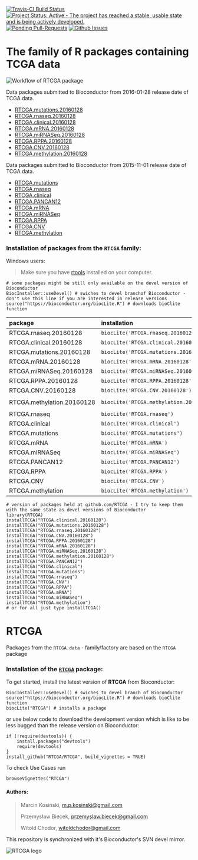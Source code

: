 [![Travis-CI Build Status](https://travis-ci.org/RTCGA/RTCGA.svg?branch=master)](https://travis-ci.org/RTCGA/RTCGA)
[![Project Status: Active - The project has reached a stable, usable state and is being actively developed.](http://www.repostatus.org/badges/latest/active.svg)](http://www.repostatus.org/#active)[![Pending Pull-Requests](http://githubbadges.herokuapp.com/RTCGA/RTCGA/pulls.svg?style=flat)](https://github.com/RTCGA/RTCGA/pulls)
[![Github Issues](http://githubbadges.herokuapp.com/RTCGA/RTCGA/issues.svg)](https://github.com/RTCGA/RTCGA/issues)

# The family of R packages containing TCGA data


![Workflow of RTCGA package](https://raw.githubusercontent.com/RTCGA/RTCGA/master/RTCGA_workflow.png)

Data packages submitted to Bioconductor from 2016-01-28 release date of TCGA data.

- [RTCGA.mutations.20160128](http://bioconductor.org/packages/RTCGA.mutations.20160128/)
- [RTCGA.rnaseq.20160128](http://bioconductor.org/packages/RTCGA.rnaseq.20160128/)
- [RTCGA.clinical.20160128](http://bioconductor.org/packages/RTCGA.clinical.20160128/)
- [RTCGA.mRNA.20160128](http://bioconductor.org/packages/RTCGA.mRNA.20160128/)
- [RTCGA.miRNASeq.20160128](http://bioconductor.org/packages/RTCGA.miRNASeq.20160128/)
- [RTCGA.RPPA.20160128](http://bioconductor.org/packages/RTCGA.RPPA.20160128/)
- [RTCGA.CNV.20160128](http://bioconductor.org/packages/RTCGA.CNV.20160128/)
- [RTCGA.methylation.20160128](http://bioconductor.org/packages/RTCGA.methylation.20160128/)



Data packages submitted to Bioconductor from 2015-11-01 release date of TCGA data.

- [RTCGA.mutations](http://bioconductor.org/packages/RTCGA.mutations/)
- [RTCGA.rnaseq](http://bioconductor.org/packages/RTCGA.rnaseq/)
- [RTCGA.clinical](http://bioconductor.org/packages/RTCGA.clinical/)
- [RTCGA.PANCAN12](http://bioconductor.org/packages/RTCGA.PANCAN12/)
- [RTCGA.mRNA](http://bioconductor.org/packages/RTCGA.mRNA/)
- [RTCGA.miRNASeq](http://bioconductor.org/packages/RTCGA.miRNASeq/)
- [RTCGA.RPPA](http://bioconductor.org/packages/RTCGA.RPPA/)
- [RTCGA.CNV](http://bioconductor.org/packages/RTCGA.CNV/)
- [RTCGA.methylation](http://bioconductor.org/packages/RTCGA.methylation/)


### Installation of packages from the `RTCGA` family: 

Windows users:
> Make sure you have [rtools](http://cran.r-project.org/bin/windows/Rtools/) installed on your computer.

```{R}
# some packages might be still only available on the devel version of Bioconductor
BiocInstaller::useDevel() # swiches to devel branchof Bioconductor - don't use this line if you are interested in release versions
source("https://bioconductor.org/biocLite.R") # downloads bioClite function
```

|package                    |installation                             |help                    |releaseDate  |
|:--------------------------|:----------------------------------------|:-----------------------|:------------|
|RTCGA.rnaseq.20160128      |`biocLite('RTCGA.rnaseq.20160128')`      |`?rnaseq.20160128`      |`2016-01-28` |
|RTCGA.clinical.20160128    |`biocLite('RTCGA.clinical.20160128')`    |`?clinical.20160128`    |`2016-01-28` |
|RTCGA.mutations.20160128   |`biocLite('RTCGA.mutations.20160128')`   |`?mutations.20160128`   |`2016-01-28` |
|RTCGA.mRNA.20160128        |`biocLite('RTCGA.mRNA.20160128')`        |`?mRNA.20160128`        |`2016-01-28` |
|RTCGA.miRNASeq.20160128    |`biocLite('RTCGA.miRNASeq.20160128')`    |`?miRNASeq.20160128`    |`2016-01-28` |
|RTCGA.RPPA.20160128        |`biocLite('RTCGA.RPPA.20160128')`        |`?RPPA.20160128`        |`2016-01-28` |
|RTCGA.CNV.20160128         |`biocLite('RTCGA.CNV.20160128')`         |`?CNV.20160128`         |`2016-01-28` |
|RTCGA.methylation.20160128 |`biocLite('RTCGA.methylation.20160128')` |`?methylation.20160128` |`2016-01-28` |
|RTCGA.rnaseq               |`biocLite('RTCGA.rnaseq')`               |`?rnaseq`               |`2015-11-01` |
|RTCGA.clinical             |`biocLite('RTCGA.clinical')`             |`?clinical`             |`2015-11-01` |
|RTCGA.mutations            |`biocLite('RTCGA.mutations')`            |`?mutations`            |`2015-11-01` |
|RTCGA.mRNA                 |`biocLite('RTCGA.mRNA')`                 |`?mRNA`                 |`2015-11-01` |
|RTCGA.miRNASeq             |`biocLite('RTCGA.miRNASeq')`             |`?miRNASeq`             |`2015-11-01` |
|RTCGA.PANCAN12             |`biocLite('RTCGA.PANCAN12')`             |`?pancan12`             |`NULL`       |
|RTCGA.RPPA                 |`biocLite('RTCGA.RPPA')`                 |`?RPPA`                 |`2015-11-01` |
|RTCGA.CNV                  |`biocLite('RTCGA.CNV')`                  |`?CNV`                  |`2015-11-01` |
|RTCGA.methylation          |`biocLite('RTCGA.methylation')`          |`?methylation`          |`2015-11-01` |

```{R}
# version of packages held at github.com/RTCGA - I try to keep them with the same state as devel versions of Bioconductor
library(RTCGA)
installTCGA("RTCGA.clinical.20160128")
installTCGA("RTCGA.mutations.20160128")
installTCGA("RTCGA.rnaseq.20160128")
installTCGA("RTCGA.CNV.20160128")
installTCGA("RTCGA.RPPA.20160128")
installTCGA("RTCGA.mRNA.20160128")
installTCGA("RTCGA.miRNASeq.20160128")
installTCGA("RTCGA.methylation.20160128")
installTCGA("RTCGA.PANCAN12")
installTCGA("RTCGA.clinical")
installTCGA("RTCGA.mutations")
installTCGA("RTCGA.rnaseq")
installTCGA("RTCGA.CNV")
installTCGA("RTCGA.RPPA")
installTCGA("RTCGA.mRNA")
installTCGA("RTCGA.miRNASeq")
installTCGA("RTCGA.methylation")
# or for all just type installTCGA()
```

# RTCGA

Packages from the `RTCGA.data` - family/factory are based on the `RTCGA` package


### Installation of the [`RTCGA`](https://github.com/RTCGA/RTCGA) package: 
To get started, install the latest version of **RTCGA** from Bioconductor:

```{R}
BiocInstaller::useDevel() # swiches to devel branch of Bioconductor
source("https://bioconductor.org/biocLite.R") # downloads bioClite function
biocLite("RTCGA") # installs a package
```
or use below code to download the development version which is like to be less bugged than the release version on Bioconductor:
```{R}
if (!require(devtools)) {
    install.packages("devtools")
    require(devtools)
}
install_github("RTCGA/RTCGA", build_vignettes = TRUE)
```
To check Use Cases run
```{R}
browseVignettes("RTCGA")
```


<h4> Authors: </h4>

>
> Marcin Kosiński, m.p.kosinski@gmail.com
>
> Przemysław Biecek, przemyslaw.biecek@gmail.com
>
> Witold Chodor, witoldchodor@gmail.com
>

This repository is synchronized with it's Bioconductor's SVN devel mirror.


![RTCGA logo](https://avatars3.githubusercontent.com/u/15612915?v=3&s=300)
